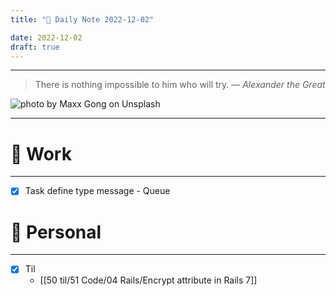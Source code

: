 ```yaml
---
title: "🌱 Daily Note 2022-12-02"

date: 2022-12-02
draft: true
---
```



---

> There is nothing impossible to him who will try.
> — <cite>Alexander the Great</cite>

![photo by Maxx Gong on Unsplash](https://images.unsplash.com/photo-1562569517-22bcc82b5dd4?crop=entropy&cs=tinysrgb&fm=jpg&ixid=MnwzNjM5Nzd8MHwxfHJhbmRvbXx8fHx8fHx8fDE2Njk5NDc1MzI&ixlib=rb-4.0.3&q=80&w=500&h=500)

---


# 💼 Work
---
- [x] Task define type message - Queue


# 🌱 Personal
---
- [x] Til
	-  [[50 til/51 Code/04 Rails/Encrypt attribute in Rails 7]] 
